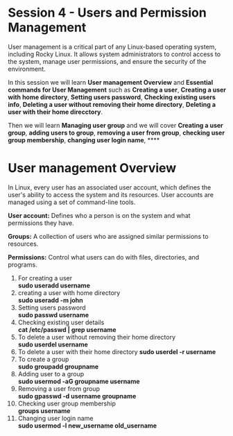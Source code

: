 # Session 4 - Users and Permission Management

User management is a critical part of any Linux-based operating system, including Rocky Linux. It allows system administrators to control access to the system, manage user permissions, and ensure the security of the environment.

In this session we will learn **User management Overview** and **Essential commands for User Management** such as **Creating a user**, **Creating a user with home directory**, **Setting users password**, **Checking existing users info**, **Deleting a user without removing their home directory**, **Deleting a user with their home direcctory**.

Then we will learn **Managing user group** and we will cover **Creating a user group**, **adding users to group**, **removing a user from group**, **checking user group membership**, **changing user login name**, ****

# User management Overview

In Linux, every user has an associated user account, which defines the user's ability to access the system and its resources. User accounts are managed using a set of command-line tools.

**User account:** Defines who a person is on the system and what permissions they have.

**Groups:** A collection of users who are assigned similar permissions to resources.

**Permissions:** Control what users can do with files, directories, and programs.

1. For creating a user  
**sudo useradd username**
2. creating a user with home directory  
**sudo useradd -m john**
3. Setting users password  
**sudo passwd username**
4. Checking existing user details  
**cat /etc/passwd | grep username**
5. To delete a user without removing their home directory  
**sudo userdel username**  
6. To delete a user with their home directory
**sudo userdel -r username**
7. To create a group  
**sudo groupadd groupname**
8. Adding user to a group  
**sudo usermod -aG groupname username**
9. Removing a user from group  
**sudo gpasswd -d username groupname**
10. Checking user group membership  
**groups username**
11. Changing user login name  
**sudo usermod -l new_username old_username**


